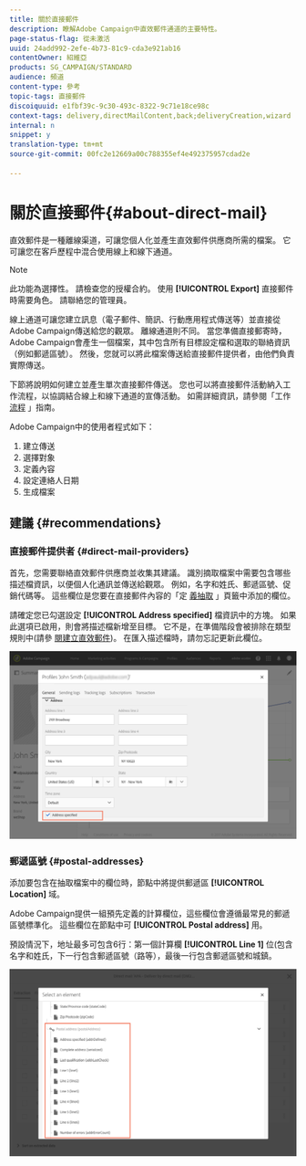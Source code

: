 ```yaml
---
title: 關於直接郵件
description: 瞭解Adobe Campaign中直效郵件通道的主要特性。
page-status-flag: 從未激活
uuid: 24add992-2efe-4b73-81c9-cda3e921ab16
contentOwner: 紹維亞
products: SG_CAMPAIGN/STANDARD
audience: 頻道
content-type: 參考
topic-tags: 直接郵件
discoiquuid: e1fbf39c-9c30-493c-8322-9c71e18ce98c
context-tags: delivery,directMailContent,back;deliveryCreation,wizard
internal: n
snippet: y
translation-type: tm+mt
source-git-commit: 00fc2e12669a00c788355ef4e492375957cdad2e

---
```



# 關於直接郵件{#about-direct-mail}

直效郵件是一種離線渠道，可讓您個人化並產生直效郵件供應商所需的檔案。 它可讓您在客戶歷程中混合使用線上和線下通道。

>[!NOTE]
>
>此功能為選擇性。 請檢查您的授權合約。 使用 **[!UICONTROL Export]** 直接郵件時需要角色。 請聯絡您的管理員。

線上通道可讓您建立訊息（電子郵件、簡訊、行動應用程式傳送等）並直接從Adobe Campaign傳送給您的觀眾。 離線通道則不同。 當您準備直接郵寄時，Adobe Campaign會產生一個檔案，其中包含所有目標設定檔和選取的聯絡資訊（例如郵遞區號）。 然後，您就可以將此檔案傳送給直接郵件提供者，由他們負責實際傳送。

下節將說明如何建立並產生單次直接郵件傳送。 您也可以將直接郵件活動納入工作流程，以協調結合線上和線下通道的宣傳活動。 如需詳細資訊，請參閱「工作 [流程](../../automating/using/workflow-data-and-processes.md) 」指南。

Adobe Campaign中的使用者程式如下：

1. 建立傳送
1. 選擇對象
1. 定義內容
1. 設定連絡人日期
1. 生成檔案

## 建議 {#recommendations}

### 直接郵件提供者 {#direct-mail-providers}

首先，您需要聯絡直效郵件供應商並收集其建議。 識別摘取檔案中需要包含哪些描述檔資訊，以便個人化通訊並傳送給觀眾。 例如，名字和姓氏、郵遞區號、促銷代碼等。 這些欄位是您要在直接郵件內容的「定 [義抽取](../../channels/using/defining-the-direct-mail-content.md#defining-the-extraction) 」頁籤中添加的欄位。

請確定您已勾選設定 **[!UICONTROL Address specified]** 檔資訊中的方塊。 如果此選項已啟用，則會將描述檔新增至目標。 它不是，在準備階段會被排除在類型規則中(請參 [閱建立直效郵件](../../channels/using/creating-the-direct-mail.md))。 在匯入描述檔時，請勿忘記更新此欄位。

![](assets/direct_mail_22.png)

### 郵遞區號 {#postal-addresses}

添加要包含在抽取檔案中的欄位時，節點中將提供郵遞區 **[!UICONTROL Location]** 域。

Adobe Campaign提供一組預先定義的計算欄位，這些欄位會遵循最常見的郵遞區號標準化。 這些欄位在節點中可 **[!UICONTROL Postal address]** 用。

預設情況下，地址最多可包含6行：第一個計算欄 **[!UICONTROL Line 1]** 位(包含名字和姓氏，下一行包含郵遞區號（路等），最後一行包含郵遞區號和城鎮。

![](assets/direct_mail_23.png)

